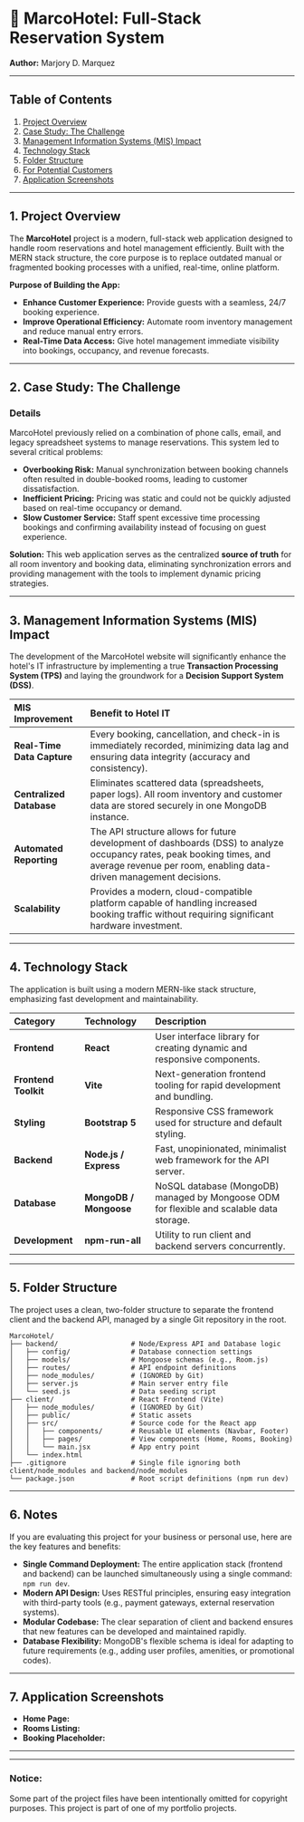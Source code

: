 
# 🏨 MarcoHotel: Full-Stack Reservation System

**Author:** Marjory D. Marquez

---

## Table of Contents

1.  [Project Overview](#project-overview)
2.  [Case Study: The Challenge](#case-study-the-challenge)
3.  [Management Information Systems (MIS) Impact](#management-information-systems-mis-impact)
4.  [Technology Stack](#technology-stack)
5.  [Folder Structure](#folder-structure)
6.  [For Potential Customers](#for-potential-customers)
7.  [Application Screenshots](#application-screenshots)


---

## 1. Project Overview

The **MarcoHotel** project is a modern, full-stack web application designed to handle room reservations and hotel management efficiently. Built with the MERN stack structure, the core purpose is to replace outdated manual or fragmented booking processes with a unified, real-time, online platform.

**Purpose of Building the App:**
* **Enhance Customer Experience:** Provide guests with a seamless, 24/7 booking experience.
* **Improve Operational Efficiency:** Automate room inventory management and reduce manual entry errors.
* **Real-Time Data Access:** Give hotel management immediate visibility into bookings, occupancy, and revenue forecasts.

---

## 2. Case Study: The Challenge

### Details

MarcoHotel previously relied on a combination of phone calls, email, and legacy spreadsheet systems to manage reservations. This system led to several critical problems:

* **Overbooking Risk:** Manual synchronization between booking channels often resulted in double-booked rooms, leading to customer dissatisfaction.
* **Inefficient Pricing:** Pricing was static and could not be quickly adjusted based on real-time occupancy or demand.
* **Slow Customer Service:** Staff spent excessive time processing bookings and confirming availability instead of focusing on guest experience.

**Solution:** This web application serves as the centralized **source of truth** for all room inventory and booking data, eliminating synchronization errors and providing management with the tools to implement dynamic pricing strategies.

---

## 3. Management Information Systems (MIS) Impact

The development of the MarcoHotel website will significantly enhance the hotel's IT infrastructure by implementing a true **Transaction Processing System (TPS)** and laying the groundwork for a **Decision Support System (DSS)**.

| MIS Improvement | Benefit to Hotel IT |
| :--- | :--- |
| **Real-Time Data Capture** | Every booking, cancellation, and check-in is immediately recorded, minimizing data lag and ensuring data integrity (accuracy and consistency). |
| **Centralized Database** | Eliminates scattered data (spreadsheets, paper logs). All room inventory and customer data are stored securely in one MongoDB instance. |
| **Automated Reporting** | The API structure allows for future development of dashboards (DSS) to analyze occupancy rates, peak booking times, and average revenue per room, enabling data-driven management decisions. |
| **Scalability** | Provides a modern, cloud-compatible platform capable of handling increased booking traffic without requiring significant hardware investment. |

---

## 4. Technology Stack

The application is built using a modern MERN-like stack structure, emphasizing fast development and maintainability.

| Category | Technology | Description |
| :--- | :--- | :--- |
| **Frontend** | **React** | User interface library for creating dynamic and responsive components. |
| **Frontend Toolkit**| **Vite** | Next-generation frontend tooling for rapid development and bundling. |
| **Styling** | **Bootstrap 5** | Responsive CSS framework used for structure and default styling. |
| **Backend** | **Node.js / Express** | Fast, unopinionated, minimalist web framework for the API server. |
| **Database** | **MongoDB / Mongoose**| NoSQL database (MongoDB) managed by Mongoose ODM for flexible and scalable data storage. |
| **Development** | **npm-run-all** | Utility to run client and backend servers concurrently. |

---

## 5. Folder Structure

The project uses a clean, two-folder structure to separate the frontend client and the backend API, managed by a single Git repository in the root.

```
MarcoHotel/
├── backend/                  # Node/Express API and Database logic
│   ├── config/               # Database connection settings
│   ├── models/               # Mongoose schemas (e.g., Room.js)
│   ├── routes/               # API endpoint definitions
│   ├── node_modules/         # (IGNORED by Git)
│   ├── server.js             # Main server entry file
│   └── seed.js               # Data seeding script
├── client/                   # React Frontend (Vite)
│   ├── node_modules/         # (IGNORED by Git)
│   ├── public/               # Static assets
│   ├── src/                  # Source code for the React app
│   │   ├── components/       # Reusable UI elements (Navbar, Footer)
│   │   ├── pages/            # View components (Home, Rooms, Booking)
│   │   └── main.jsx          # App entry point
│   └── index.html
├── .gitignore                # Single file ignoring both client/node_modules and backend/node_modules
└── package.json              # Root script definitions (npm run dev)
```

---

## 6. Notes

If you are evaluating this project for your business or personal use, here are the key features and benefits:

* **Single Command Deployment:** The entire application stack (frontend and backend) can be launched simultaneously using a single command: `npm run dev`.
* **Modern API Design:** Uses RESTful principles, ensuring easy integration with third-party tools (e.g., payment gateways, external reservation systems).
* **Modular Codebase:** The clear separation of client and backend ensures that new features can be developed and maintained rapidly.
* **Database Flexibility:** MongoDB's flexible schema is ideal for adapting to future requirements (e.g., adding user profiles, amenities, or promotional codes).

---

## 7. Application Screenshots

* **Home Page:** 
* **Rooms Listing:** 
* **Booking Placeholder:** 

---

---
### Notice:
Some part of the project files have been intentionally omitted for copyright purposes. This project is part of one of my portfolio projects.

